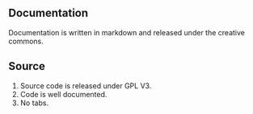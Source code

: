 
Documentation
-------------

Documentation is written in markdown and released under the creative commons.


Source
------

1.  Source code is released under GPL V3.
2.  Code is well documented.
3.  No tabs.

